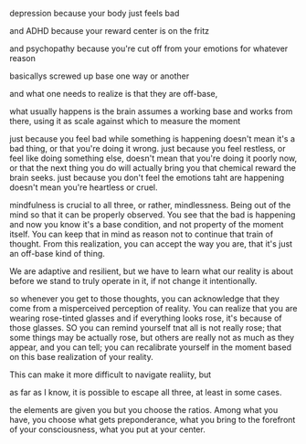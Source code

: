 depression
because your body just feels bad

and ADHD
because your reward center is on the fritz

and psychopathy
because you're cut off from your emotions for whatever reason

basicallys screwed up base one way or another

and what one needs to realize is that they are off-base,

what usually happens is the brain assumes a working base and works from there, using it as scale against which to measure the moment


just because you feel bad while something is happening doesn't mean it's a bad thing, or that you're doing it wrong.
just because you feel restless, or feel like doing something else, doesn't mean that you're doing it poorly now, or that the next thing you do will actually bring you that chemical reward the brain seeks.
just because you don't feel the emotions taht are happening doesn't mean you're heartless or cruel.

mindfulness is crucial to all three, or rather, mindlessness. Being out of the mind so that it can be properly observed.
You see that the bad is happening and now you know it's a base condition, and not property of the moment itself. You can keep that in mind as reason not to continue that train of thought. From this realization, you can accept the way you are, that it's just an off-base kind of thing.

We are adaptive and resilient, but we have to learn what our reality is about before we stand to truly operate in it, if not change it intentionally.

so whenever you get to those thoughts, you can acknowledge that they come from a misperceived perception of reality. You can realize that you are wearing rose-tinted glasses and if everything looks rose, it's because of those glasses. SO you can remind yourself tnat all is not really rose; that some things may be actually rose, but others are really not as much as they appear, and you can tell; you can recalibrate yourself in the moment based on this base realization of your reality.

This can make it more difficult to navigate realiity, but 

as far as I know, it is possible to escape all three, at least in some cases. 

the elements are given you but you choose the ratios. Among what you have, you choose what gets preponderance, what you bring to the forefront of your consciousness, what you put at your center.


